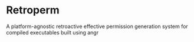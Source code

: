 # Retroperm
A platform-agnostic retroactive effective permission generation system for compiled executables built using angr
